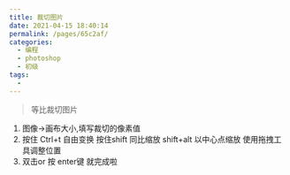 ```yaml
---
title: 裁切图片
date: 2021-04-15 18:40:14
permalink: /pages/65c2af/
categories:
  - 编程
  - photoshop
  - 初级
tags:
  - 
---
```

> 等比裁切图片
1. 图像->画布大小,填写裁切的像素值
2. 按住 Ctrl+t 自由变换  按住shift 同比缩放 shift+alt 以中心点缩放  使用拖拽工具调整位置
3. 双击or 按 enter键 就完成啦
